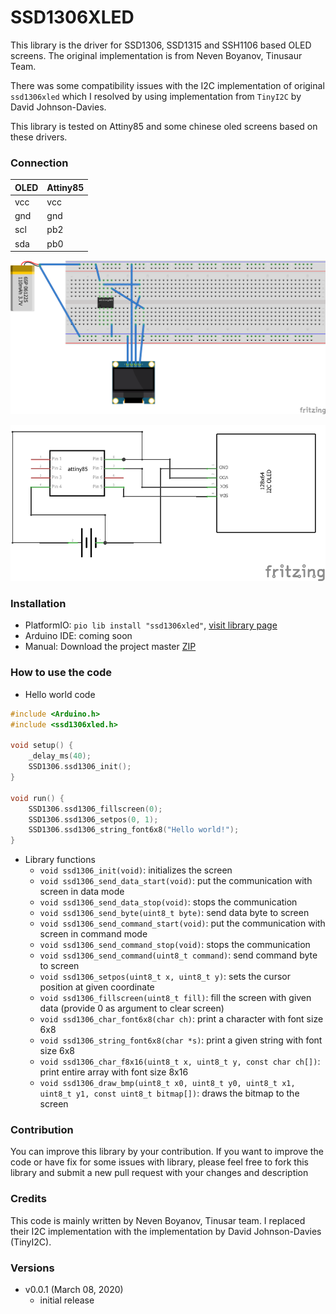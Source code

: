 # SSD1306XLED

This library is the driver for SSD1306, SSD1315 and SSH1106 based OLED screens. The original implementation is from Neven Boyanov, Tinusaur Team.

There was some compatibility issues with the I2C implementation of original `ssd1306xled` which I resolved by using implementation from `TinyI2C` by David Johnson-Davies.

This library is tested on Attiny85 and some chinese oled screens based on these drivers.

### Connection
| OLED     | Attiny85 |
|----------|------|
| vcc      | vcc  |
| gnd      | gnd  |
| scl      | pb2  |
| sda      | pb0  |

![breadboard connection](images/breadboard.png?raw=true "Breadboard connection")

![schematic](images/schematic.png?raw=true "Schematic")

### Installation
- PlatformIO: `pio lib install "ssd1306xled"`, [visit library page](https://platformio.org/lib/show/7105/ssd1306xled/installation)
- Arduino IDE: coming soon
- Manual: Download the project master [ZIP](https://github.com/tejashwikalptaru/ssd1306xled/archive/master.zip)

### How to use the code
- Hello world code
```c
#include <Arduino.h>
#include <ssd1306xled.h>

void setup() {
    _delay_ms(40);
    SSD1306.ssd1306_init();
}

void run() {
    SSD1306.ssd1306_fillscreen(0);
    SSD1306.ssd1306_setpos(0, 1);
    SSD1306.ssd1306_string_font6x8("Hello world!");
}
```

- Library functions
    - `void ssd1306_init(void)`: initializes the screen
    - `void ssd1306_send_data_start(void)`: put the communication with screen in data mode
    - `void ssd1306_send_data_stop(void)`: stops the communication 
    - `void ssd1306_send_byte(uint8_t byte)`: send data byte to screen
    - `void ssd1306_send_command_start(void)`: put the communication with screen in command mode
    - `void ssd1306_send_command_stop(void)`: stops the communication
    - `void ssd1306_send_command(uint8_t command)`: send command byte to screen
    - `void ssd1306_setpos(uint8_t x, uint8_t y)`: sets the cursor position at given coordinate
    - `void ssd1306_fillscreen(uint8_t fill)`: fill the screen with given data (provide 0 as argument to clear screen)
    - `void ssd1306_char_font6x8(char ch)`: print a character with font size 6x8
    - `void ssd1306_string_font6x8(char *s)`: print a given string with font size 6x8
    - `void ssd1306_char_f8x16(uint8_t x, uint8_t y, const char ch[])`: print entire array with font size 8x16
    - `void ssd1306_draw_bmp(uint8_t x0, uint8_t y0, uint8_t x1, uint8_t y1, const uint8_t bitmap[])`: draws the bitmap to the screen

### Contribution
You can improve this library by your contribution. If you want to improve the code or have fix for some issues with library, please feel free to fork this library and submit a new pull request with your changes and description

### Credits
This code is mainly written by Neven Boyanov, Tinusar team. I replaced their I2C implementation with the implementation by  David Johnson-Davies (TinyI2C).

### Versions
- v0.0.1 (March 08, 2020)
    - initial release



